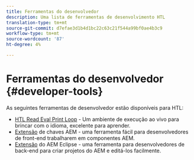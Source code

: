 ```yaml
---
title: Ferramentas do desenvolvedor
description: Uma lista de ferramentas de desenvolvimento HTL
translation-type: tm+mt
source-git-commit: d7efae3d1b4d1bc22c63c21f544a99bf0ae4b3c9
workflow-type: tm+mt
source-wordcount: '87'
ht-degree: 4%

---
```



# Ferramentas do desenvolvedor {#developer-tools}

As seguintes ferramentas de desenvolvedor estão disponíveis para HTL:

* [HTL Read Eval Print Loop](https://github.com/Adobe-Marketing-Cloud/aem-htl-repl) - Um ambiente de execução ao vivo para brincar com o idioma, excelente para aprender.
* [Extensão](https://docs.adobe.com/content/help/en/experience-manager-65/developing/devtools/aem-brackets.html) de chaves AEM - uma ferramenta fácil para desenvolvedores de front-end trabalharem em componentes AEM.
* [Extensão](https://docs.adobe.com/content/help/en/experience-manager-65/developing/devtools/aem-eclipse.html) do AEM Eclipse - uma ferramenta para desenvolvedores de back-end para criar projetos do AEM e editá-los facilmente.
